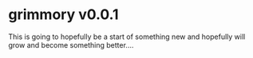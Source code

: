 # grimmory v0.0.1

This is going to hopefully be a start of something new and hopefully will grow and become something better....
